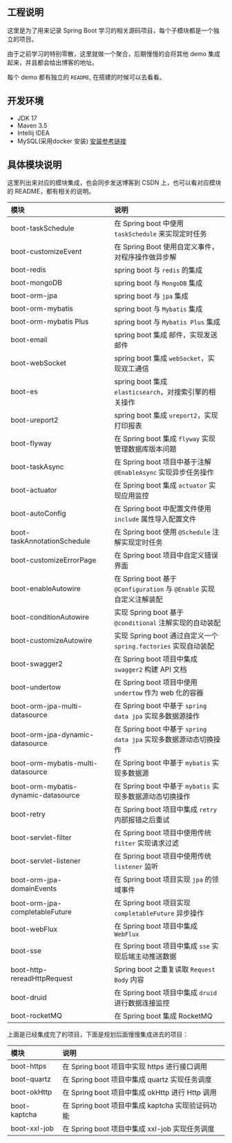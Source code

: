 ## 工程说明

这里是为了用来记录 Spring Boot 学习的相关源码项目，每个子模块都是一个独立的项目。

由于之前学习的特别零散，这里就做一个聚合，后期慢慢的会将其他 demo 集成起来，并且都会给出博客的地址。

每个 demo 都有独立的 `README`, 在搭建的时候可以去看看。

## 开发环境

- JDK 17
- Maven 3.5 
- Intellij IDEA
- MySQL(采用docker 安装) [安装参考链接](https://blog.csdn.net/qq_18948359/article/details/125486934?spm=1001.2014.3001.5502)

## 具体模块说明

这里列出来对应的模块集成，也会同步发送博客到 CSDN 上，也可以看对应模块的 README，都有相关的说明。

| 模块                                  | 说明                                                      |
|:------------------------------------|:--------------------------------------------------------|
| boot-taskSchedule                   | 在 Spring boot 中使用 `taskSchedule` 来实现定时任务                |
| boot-customizeEvent                 | 在 Spring Boot 使用自定义事件，对程序操作做异步解                         |
| boot-redis                          | spring boot 与 `redis` 的集成                               |
| boot-mongoDB                        | spring boot 与 `MongoDB` 集成                              |
| boot-orm-jpa                        | spring boot 与 `jpa` 集成                                  |
| boot-orm-mybatis                    | spring boot 与 `Mybatis` 集成                              |
| boot-orm-mybatis Plus               | spring boot 与 `Mybatis Plus` 集成                         |
| boot-email                          | spring boot 集成 邮件，实现发送邮件                                |
| boot-webSocket                      | spring boot 集成 `webSocket`，实现双工通信                       |
| boot-es                             | spring boot 集成 `elasticsearch`，对搜索引擎的相关操作               |
| boot-ureport2                       | spring boot 集成 `ureport2`，实现打印报表                        |
| boot-flyway                         | 在 Spring boot 集成 `flyway` 实现管理数据库版本问题                   |
| boot-taskAsync                      | 在 Spring boot 项目中基于注解 `@EnableAsync` 实现异步任务操作           |
| boot-actuator                       | 在 Spring boot 集成 `actuator` 实现应用监控                      |
| boot-autoConfig                     | 在 Spring boot 中配置文件使用 `include` 属性导入配置文件                |
| boot-taskAnnotationSchedule         | 在 Spring boot 使用 `@Schedule` 注解实现定时任务                   |
| boot-customizeErrorPage             | 在 Spring boot 项目中自定义错误界面                                |
| boot-enableAutowire                 | 在 Spring boot 基于 `@Configuration` 与 `@Enable` 实现自定义注解装配 |
| boot-conditionAutowire              | 实现 Spring boot 基于 `@conditional` 注解实现的自动装配              |
| boot-customizeAutowire              | 实现 Spring boot 通过自定义一个 `spring.factories`  实现自动装配       |
| boot-swagger2                       | 在 Spring boot 项目中集成 `swagger2` 构建 API 文档                |
| boot-undertow                       | 在 Spring boot 项目中使用 `undertow` 作为 web 化的容器              |
| boot-orm-jpa-multi-datasource       | 在 Spring boot 中基于 `spring data jpa` 实现多数据源操作            |
| boot-orm-jpa-dynamic-datasource     | 在 Spring boot 中基于 `spring data jpa` 实现多数据源动态切换操作        |
| boot-orm-mybatis-multi-datasource   | 在 Spring boot 中基于 `mybatis` 实现多数据源                      |
| boot-orm-mybatis-dynamic-datasource | 在 Spring boot 中基于 `mybatis` 实现多数据源动态切换操作                |
| boot-retry                          | 在 Spring boot 项目中集成 `retry` 内部报错之后重试                    |
| boot-servlet-filter                 | 在 Spring boot 项目中使用传统 `filter` 实现请求过滤                   |
| boot-servlet-listener               | 在 Spring boot 项目中使用传统 `listener` 监听                     |
| boot-orm-jpa-domainEvents           | 在 Spring boot 项目实现 `jpa` 的领域事件                          |
| boot-orm-jpa-completableFuture      | 在 Spring boot 项目实现 `completableFuture` 异步操作             |
| boot-webFlux                        | 在 Spring boot 项目中集成 `WebFlux`                           |
| boot-sse                            | 在 Spring boot 项目中集成 `sse` 实现后端主动推送数据                    |
| boot-http-rereadHttpRequest         | Spring boot 之重复读取 `Request Body` 内容                     |
| boot-druid                          | 在 Spring boot 项目中集成 `druid` 进行数据连接监控                    |
| boot-rocketMQ                       | 在 Spring boot 集成 RocketMQ                               |


上面是已经集成完了的项目，下面是规划后面慢慢集成进去的项目：

| 模块           | 说明                                    |
|:-------------|:--------------------------------------|
| boot-https   | 在 Spring boot 项目中实现 https 进行接口调用      |
| boot-quartz  | 在 Spring boot 项目中集成 quartz 实现任务调度     |
| boot-okHttp  | 在 Spring boot 项目中集成 okHttp 进行 Http 调用 |
| boot-kaptcha | 在 Spring boot 项目中集成 kaptcha 实现验证码功能   |
| boot-xxl-job | 在 Spring boot 项目中集成 xxl-job 实现任务调度    |
